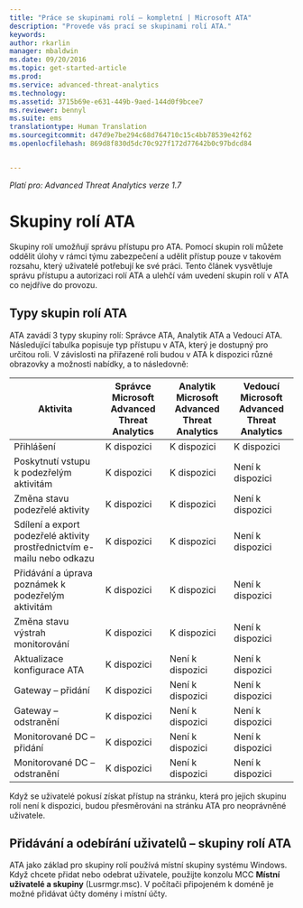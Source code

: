 ```yaml
---
title: "Práce se skupinami rolí – kompletní | Microsoft ATA"
description: "Provede vás prací se skupinami rolí ATA."
keywords: 
author: rkarlin
manager: mbaldwin
ms.date: 09/20/2016
ms.topic: get-started-article
ms.prod: 
ms.service: advanced-threat-analytics
ms.technology: 
ms.assetid: 3715b69e-e631-449b-9aed-144d0f9bcee7
ms.reviewer: bennyl
ms.suite: ems
translationtype: Human Translation
ms.sourcegitcommit: d47d9e7be294c68d764710c15c4bb78539e42f62
ms.openlocfilehash: 869d8f830d5dc70c927f172d77642b0c97bdcd84


---
```


*Platí pro: Advanced Threat Analytics verze 1.7*




# Skupiny rolí ATA

Skupiny rolí umožňují správu přístupu pro ATA. Pomocí skupin rolí můžete oddělit úlohy v rámci týmu zabezpečení a udělit přístup pouze v takovém rozsahu, který uživatelé potřebují ke své práci. Tento článek vysvětluje správu přístupu a autorizaci rolí ATA a ulehčí vám uvedení skupin rolí v ATA co nejdříve do provozu.
## Typy skupin rolí ATA 

ATA zavádí 3 typy skupiny rolí: Správce ATA, Analytik ATA a Vedoucí ATA. Následující tabulka popisuje typ přístupu v ATA, který je dostupný pro určitou roli. V závislosti na přiřazené roli budou v ATA k dispozici různé obrazovky a možnosti nabídky, a to následovně:

|Aktivita |Správce Microsoft Advanced Threat Analytics|Analytik Microsoft Advanced Threat Analytics|Vedoucí Microsoft Advanced Threat Analytics|
|----|----|----|----|
|Přihlášení|K dispozici|K dispozici|K dispozici|
|Poskytnutí vstupu k podezřelým aktivitám|K dispozici|K dispozici|Není k dispozici|
|Změna stavu podezřelé aktivity|K dispozici|K dispozici|Není k dispozici|
|Sdílení a export podezřelé aktivity prostřednictvím e-mailu nebo odkazu|K dispozici|K dispozici|Není k dispozici|
|Přidávání a úprava poznámek k podezřelým aktivitám|K dispozici|K dispozici|Není k dispozici|
|Změna stavu výstrah monitorování|K dispozici|K dispozici|Není k dispozici|
|Aktualizace konfigurace ATA|K dispozici|Není k dispozici|Není k dispozici|
|Gateway – přidání|K dispozici|Není k dispozici|Není k dispozici|
|Gateway – odstranění |K dispozici|Není k dispozici|Není k dispozici|
|Monitorované DC – přidání |K dispozici|Není k dispozici|Není k dispozici|
|Monitorované DC – odstranění|K dispozici|Není k dispozici|Není k dispozici|

Když se uživatelé pokusí získat přístup na stránku, která pro jejich skupinu rolí není k dispozici, budou přesměrováni na stránku ATA pro neoprávněné uživatele. 

## Přidávání a odebírání uživatelů – skupiny rolí ATA 

ATA jako základ pro skupiny rolí používá místní skupiny systému Windows. Když chcete přidat nebo odebrat uživatele, použijte konzolu MCC **Místní uživatelé a skupiny** (Lusrmgr.msc). V počítači připojeném k doméně je možné přidávat účty domény i místní účty. 




<!--HONumber=Sep16_HO4-->


